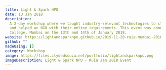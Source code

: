 ```yaml
---
title: Light & Spark NPO
date: 13 Jan 2018
description:
  A 2-day workshop where we taught industry-relevant technologies to students
  and helped an NGO with their online requirements. This event was conducted at Ruia
  College, Mumbai on the 13th and 14th of January 2018.
website: https://lightandsparknpo.github.io/2019-11-20-ruia-mumbai-2018/
github: ""
madeUsing: []
category: Workshop
image: https://files.clydedsouza.net/portfolio/lightandsparknpo.png
imageDescription: Light & Spark NPO - Ruia Jan 2018 Event
---
```

